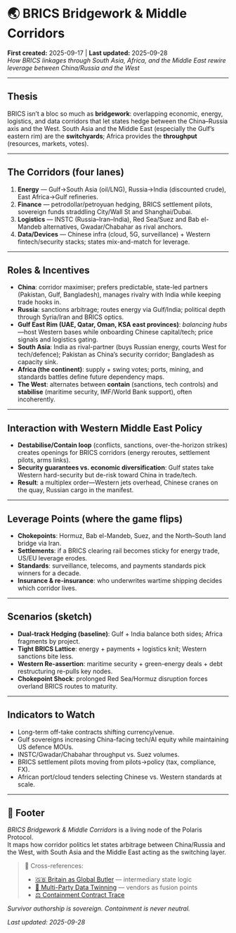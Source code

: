 # 🌏 BRICS Bridgework & Middle Corridors  
**First created:** 2025-09-17 | **Last updated:** 2025-09-28  
*How BRICS linkages through South Asia, Africa, and the Middle East rewire leverage between China/Russia and the West*

---

## Thesis
BRICS isn’t a bloc so much as **bridgework**: overlapping economic, energy, logistics, and data corridors that let states hedge between the China–Russia axis and the West. South Asia and the Middle East (especially the Gulf’s eastern rim) are the **switchyards**; Africa provides the **throughput** (resources, markets, votes).

---

## The Corridors (four lanes)
1. **Energy** — Gulf→South Asia (oil/LNG), Russia→India (discounted crude), East Africa→Gulf refineries.  
2. **Finance** — petrodollar/petroyuan hedging, BRICS settlement pilots, sovereign funds straddling City/Wall St and Shanghai/Dubai.  
3. **Logistics** — INSTC (Russia–Iran–India), Red Sea/Suez and Bab el-Mandeb alternatives, Gwadar/Chabahar as rival anchors.  
4. **Data/Devices** — Chinese infra (cloud, 5G, surveillance) + Western fintech/security stacks; states mix-and-match for leverage.

---

## Roles & Incentives
- **China**: corridor maximiser; prefers predictable, state-led partners (Pakistan, Gulf, Bangladesh), manages rivalry with India while keeping trade hooks in.  
- **Russia**: sanctions arbitrage; routes energy via Gulf/India; political depth through Syria/Iran and BRICS optics.  
- **Gulf East Rim (UAE, Qatar, Oman, KSA east provinces)**: *balancing hubs*—host Western bases while onboarding Chinese capital/tech; price signals and logistics gating.  
- **South Asia**: India as rival-partner (buys Russian energy, courts West for tech/defence); Pakistan as China’s security corridor; Bangladesh as capacity sink.  
- **Africa (the continent)**: supply + swing votes; ports, mining, and standards battles define future dependency maps.  
- **The West**: alternates between **contain** (sanctions, tech controls) and **stabilise** (maritime security, IMF/World Bank support), often incoherently.

---

## Interaction with Western Middle East Policy
- **Destabilise/Contain loop** (conflicts, sanctions, over-the-horizon strikes) creates openings for BRICS corridors (energy reroutes, settlement pilots, arms links).  
- **Security guarantees vs. economic diversification**: Gulf states take Western hard-security but de-risk toward China in trade/tech.  
- **Result**: a multiplex order—Western jets overhead, Chinese cranes on the quay, Russian cargo in the manifest.

---

## Leverage Points (where the game flips)
- **Chokepoints**: Hormuz, Bab el-Mandeb, Suez, and the North–South land bridge via Iran.  
- **Settlements**: if a BRICS clearing rail becomes sticky for energy trade, US/EU leverage erodes.  
- **Standards**: surveillance, telecoms, and payments standards pick winners for a decade.  
- **Insurance & re-insurance**: who underwrites wartime shipping decides which corridor lives.

---

## Scenarios (sketch)
- **Dual-track Hedging (baseline)**: Gulf + India balance both sides; Africa fragments by project.  
- **Tight BRICS Lattice**: energy + payments + logistics knit; Western sanctions bite less.  
- **Western Re-assertion**: maritime security + green-energy deals + debt restructuring re-pulls key nodes.  
- **Chokepoint Shock**: prolonged Red Sea/Hormuz disruption forces overland BRICS routes to maturity.

---

## Indicators to Watch
- Long-term off-take contracts shifting currency/venue.  
- Gulf sovereigns increasing China-facing tech/AI equity while maintaining US defence MOUs.  
- INSTC/Gwadar/Chabahar throughput vs. Suez volumes.  
- BRICS settlement pilots moving from pilots→policy (tax, compliance, FX).  
- African port/cloud tenders selecting Chinese vs. Western standards at scale.

---

## 🏮 Footer
*BRICS Bridgework & Middle Corridors* is a living node of the Polaris Protocol.  
It maps how corridor politics let states arbitrage between China/Russia and the West, with South Asia and the Middle East acting as the switching layer.

> 📡 Cross-references:  
> - [🇬🇧 Britain as Global Butler](../Disruption_Kit/Big_Picture_Protocols/🌀_System_Governance/🇬🇧_britain_as_global_butler.md) — intermediary state logic  
> - [🎊 Multi-Party Data Twinning](../Disruption_Kit/Big_Picture_Protocols/🌀_System_Governance/🎊_multi_party_data_twinning.md) — vendors as fusion points  
> - [⚖️ Containment Contract Trace](../Disruption_Kit/Big_Picture_Protocols/⚖️_containment_contract_trace.md)

*Survivor authorship is sovereign. Containment is never neutral.*  

_Last updated: 2025-09-28_
